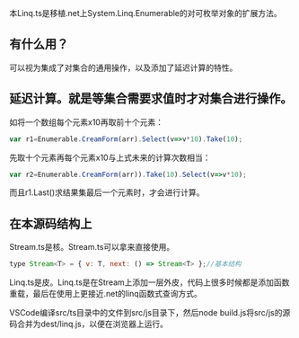 本Linq.ts是移植.net上System.Linq.Enumerable的对可枚举对象的扩展方法。

## 有什么用？

可以视为集成了对集合的通用操作，以及添加了延迟计算的特性。

## 延迟计算。就是等集合需要求值时才对集合进行操作。

如将一个数组每个元素x10再取前十个元素：

```javascript
var r1=Enumerable.CreamForm(arr).Select(v=>v*10).Take(10);
```

先取十个元素再每个元素x10与上式未来的计算次数相当：

```javascript
var r2=Enumerable.CreamForm(arr)).Take(10).Select(v=>v*10);
```

而且r1.Last()求结果集最后一个元素时，才会进行计算。

## 在本源码结构上

Stream.ts是核。Stream.ts可以拿来直接使用。
```javascript
type Stream<T> = { v: T, next: () => Stream<T> };//基本结构
```

Linq.ts是皮。Linq.ts是在Stream上添加一层外皮，代码上很多时候都是添加函数重载，最后在使用上更接近.net的linq函数式查询方式。

VSCode编译src/ts目录中的文件到src/js目录下，然后node build.js将src/js的源码合并为dest/linq.js，以便在浏览器上运行。